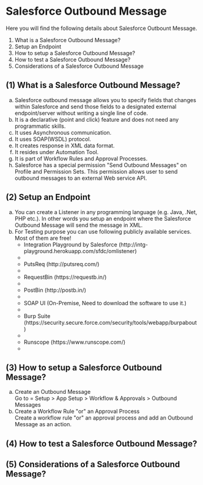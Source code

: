 # Salesforce Outbound Message

Here you will find the following details about Salesforce Outbount Message.
<ol type="1">
<li>What is a Salesforce Outbound Message?</li>
<li>Setup an Endpoint</li>
<li>How to setup a Salesforce Outbound Message?</li>
<li>How to test a Salesforce Outbound Message?</li>
<li>Considerations of a Salesforce Outbound Message</li>
</ol>

## (1) What is a Salesforce Outbound Message?
<ol type="a">
<li>Salesforce outbound message allows you to specify fields that changes within Salesforce and send those fields to a designated external endpoint/server without writing a single line of code.</li>
<li>It is a declarative (point and click) feature and does not need any programmatic skills.</li>
<li>It uses Asynchronous communication.</li>
<li>It uses SOAP(WSDL) protocol.</li>
<li>It creates response in XML data format.</li>
<li>It resides under Automation Tool.</li>
<li>It is part of Workflow Rules and Approval Processes.</li>
<li>Salesforce has a special permission "Send Outbound Messages" on Profile and Permission Sets. This permission allows user to send outbound messages to an external Web service API.</li>
</ol>

## (2) Setup an Endpoint
<ol type="a">
<li>You can create a Listener in any programming language (e.g. Java, .Net, PHP etc.). In other words you setup an endpoint where the Salesforce Outbound Message will send the message in XML.</li>
<li>For Testing purpose you can use following publicly available services. Most of them are free!
<ul>
<li>Integration Playground by Salesforce (http://intg-playground.herokuapp.com/sfdc/omlistener)<li>
<li>PutsReq (http://putsreq.com/)<li>
<li>RequestBin (https://requestb.in/)<li>
<li>PostBin (http://postb.in/)<li>
<li>SOAP UI (On-Premise, Need to download the software to use it.)<li>
<li>Burp Suite (https://security.secure.force.com/security/tools/webapp/burpabout)<li>
<li>Runscope (https://www.runscope.com/)<li>
</ul>
</li>
</ol>

## (3) How to setup a Salesforce Outbound Message?
<ol type="a">
<li>Create an Outbound Message</li>
Go to = Setup > App Setup > Workflow & Approvals > Outbound Messages
<li>Create a Workflow Rule "or" an Approval Process</li>
Create a workflow rule "or" an approval process and add an Outbound Message as an action.

</ol>

## (4) How to test a Salesforce Outbound Message?


## (5) Considerations of a Salesforce Outbound Message?
